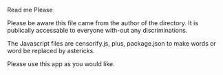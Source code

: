  Read me Please
 
 Please be aware this file came from the author of the directory. It is publically accessable to everyone with-out any discriminations. 
 
 The Javascript files are censorify.js, plus, package.json to make words or word be replaced by astericks.
 
 
 Please use this app as you would like.
